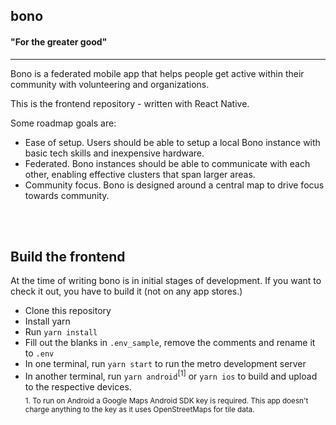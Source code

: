 ## bono
#### "For the greater good"

---
Bono is a federated mobile app that helps people get active within their community with volunteering and organizations. 

This is the frontend repository - written with React Native.

Some roadmap goals are:
 - Ease of setup. Users should be able to setup a local Bono instance with basic tech skills and inexpensive hardware.
 - Federated. Bono instances should be able to communicate with each other, enabling effective clusters that span larger areas.
 - Community focus. Bono is designed around a central map to drive focus towards community.

<br />
<br />

## Build the frontend
At the time of writing bono is in initial stages of development. If you want to check it out, you have to build it (not on any app stores.)
 - Clone this repository
 - Install yarn
 - Run `yarn install`
 - Fill out the blanks in `.env_sample`, remove the comments and rename it to `.env`
 - In one terminal, run `yarn start` to run the metro development server
 - In another terminal, run `yarn android`<sup>[1]</sup> or `yarn ios` to build and upload to the respective devices.  
<sub>1. To run on Android a Google Maps Android SDK key is required. This app doesn't charge anything to the key as it uses OpenStreetMaps for tile data.</sub>